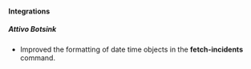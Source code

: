 
#### Integrations
##### Attivo Botsink
- Improved the formatting of date time objects in the **fetch-incidents** command.
